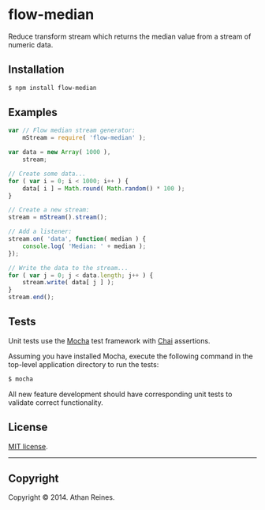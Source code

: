 flow-median
===========

Reduce transform stream which returns the median value from a stream of numeric data.


## Installation

``` bash
$ npm install flow-median
```


## Examples

``` javascript
var // Flow median stream generator:
	mStream = require( 'flow-median' );

var data = new Array( 1000 ),
	stream;

// Create some data...
for ( var i = 0; i < 1000; i++ ) {
	data[ i ] = Math.round( Math.random() * 100 );
}

// Create a new stream:
stream = mStream().stream();

// Add a listener:
stream.on( 'data', function( median ) {
	console.log( 'Median: ' + median );
});

// Write the data to the stream...
for ( var j = 0; j < data.length; j++ ) {
	stream.write( data[ j ] );
}
stream.end();
```

## Tests

Unit tests use the [Mocha](http://visionmedia.github.io/mocha) test framework with [Chai](http://chaijs.com) assertions.

Assuming you have installed Mocha, execute the following command in the top-level application directory to run the tests:

``` bash
$ mocha
```

All new feature development should have corresponding unit tests to validate correct functionality.


## License

[MIT license](http://opensource.org/licenses/MIT). 


---
## Copyright

Copyright &copy; 2014. Athan Reines.

